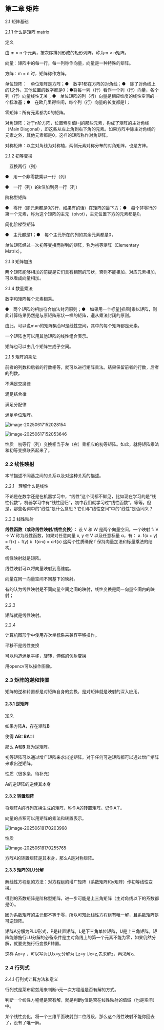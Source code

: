## 第二章 矩阵

2.1 矩阵基础

2.1.1 什么是矩阵 matrix

定义

由 m × n 个元素，按次序排列形成的矩形列阵，称为m × n矩阵。





向量：矩阵中的每一行，每一列称作向量，向量是一种特殊的矩阵。

方阵：m = n 时，矩阵称作方阵。

单位矩阵：　单位矩阵是方阵；●　数字1都在方阵的对角线；●　除了对角线上的1之外，其他位置的数字都是0；●将每一列（行）看作一个列（行）向量，各个列（行）向量线性无关；●　单位矩阵的列（行）向量是相应维度的线性空间的一个标准基；●　在欧几里得空间，每个列（行）向量的长度都是1；

零矩阵：所有元素都为0的矩阵。

对角矩阵：对于n阶方阵，位置索引值i=j的那些元素，构成了矩阵的主对角线（Main Diagonal），即这些从左上角到右下角的元素。如果方阵中除主对角线的元素之外，其他元素都是0。这样的矩阵称作对角矩阵。

对称矩阵：以主对角线为对称轴，两侧元素对称分布的对角矩阵，也是方阵。



2.1.2 初等变换

　互换两行（列）

●　用一个非零数乘以一行（列）

●　一行（列）的k倍加到另一行（列）



阶梯型矩阵

●　零行（即元素都是0的行，如果有的话）在矩阵的最下方；●　每个非零行的第一个元素，称为这个矩阵的主元（pivot），主元位置下方的元素都是0。



简化阶梯型矩阵

●　主元都是1；●　每个主元所在的列的其余元素都是0，



单位矩阵经过一次初等变换而得到的矩阵，称为初等矩阵（Elementary Matrix）。



2.1.3 矩阵加法

两个矩阵能够相加的前提是它们具有相同的形状，否则不能相加。对应元素相加，可以看成向量相加。



2.1.4 数量乘法

数字和矩阵每个元素相乘。



●　两个矩阵的相加符合加法封闭原则；●　如果用一个标量[插图]乘以矩阵，则此计算结果仍然是与原矩阵形状一样的矩阵，遵从乘法封闭的原则。

由此，可以说m×n的矩阵集合M是线性空间，其中的每个矩阵都是元素。

一个矩阵也可以用其他矩阵的线性组合表示。

矩阵也可以由几个矩阵生成子空间。



2.1.5 矩阵的乘法

前者的列数和后者的行数相等，就可以进行矩阵乘法。结果保留前者的行数，后者的列数。

不满足交换律

满足结合律

满足分配律

满足单位矩阵。

![image-20250617152028154](./assets/image-20250617152028154.png)

![image-20250617152053646](./assets/image-20250617152053646.png)





性质　初等行（列）变换相当于左（右）乘相应的初等矩阵。如此，就将矩阵乘法和初等变换联系起来了。





### 2.2 线性映射

本节描述不同基之间的关系以及对这种关系的描述。

2.2.1　理解什么是线性

不论是在数学还是在机器学习中，“线性”这个词都不鲜见，比如现在学习的是“线性代数”，机器学习中有“线性回归”，初中我们就学习过“线性函数”，等等。但是，那些名词中的“线性”是什么意思？它们与“线性空间”中的“线性”是否同义？





2.2.2	线性映射

**线性函数（或称线性映射/线性变换）：**
设 V 和 W 是两个向量空间，一个映射 f: V → W 称为线性函数，如果对任意向量 x, y ∈ V 以及任意标量 α，有：
a. f(x + y) = f(x) + f(y)
b. f(α·x) = α·f(x)
这两个性质确保 f 保持向量加法和标量乘法的结构。



线性映射就是矩阵。



线性映射可以将向量映射到高维度。

向量在同一向量空间不同基下的映射。



有的认为线性映射是不同向量空间之间的映射，线性变换是同一向量空间内的映射；







2.2.3

矩阵就是线性映射。



2.2.4 

计算机图形学中使用齐次坐标系来兼容平移操作。

平移不是线性变换

可以构造满足平移，旋转，伸缩的仿射变换

用opencv可以操作图像。









### 2.3 矩阵的逆和转置

矩阵的逆和转置都是对矩阵自身的变换，是对矩阵就是映射的深入应用。

#### 2.3.1 逆矩阵

定义

如果方阵**A**，存在矩阵**B**

使得 **AB=BA=I**

那么  **A**和**B** 互为逆矩阵。



初等矩阵可以通过增广矩阵来求出逆矩阵。对于任何可逆矩阵都可以通过增广矩阵来求出逆矩阵。



性质（很多条，待补充）

A的逆矩阵的逆使其本身



#### 2.3.2 转置矩阵

将矩阵A的行列互换生成的矩阵，称作A的转置矩阵。记作A⊤。

向量的点积可以用矩阵的乘法和转置表示。

![image-20250618170203968](./assets/image-20250618170203968.png)



性质

![image-20250618170255765](./assets/image-20250618170255765.png)



方阵A的转置矩阵是其本身，那么A是对称矩阵。





#### 2.3.3 矩阵的LU分解

解线性方程组的方法：对方程组的增广矩阵（系数矩阵和y矩阵）作初等线性变换。

得到的系数矩阵是阶梯型矩阵，进一步可能是上三角矩阵（主对角线以下的系数都是0）。

因为系数矩阵的主元都不等于零，所以可知此线性方程组有唯一解，且系数矩阵是可逆矩阵。





矩阵A分解为PLU形式，P是转置矩阵，L是下三角单位矩阵，U是上三角矩阵。矩阵能够施行LU分解的必备条件是主对角线上的第一个元素不能为零，如果仍然分解，就要先施行行变换P转置。

这样 Ax=y ，可以写为LUx=y,分解为 Lz=y  Ux=z,先求解z，再求解x。





### 2.4 行列式

2.4.1 行列式计算方法和意义

行列式是莱布尼兹用来判断n元一次方程组是否有解的方式。



判断一个线性方程组是否有解，就是判断y值是否在线性映射的值域（也是空间）中。

某个线性变化，将一个三维平面映射到二位线段，那么这个线性映射不能你回去了，没有了唯一解。





